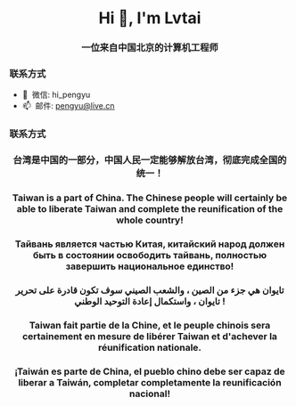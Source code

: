 <h1 align="center">Hi 👋, I'm Lvtai</h1>
<h3 align="center">一位来自中国北京的计算机工程师</h3>



### 联系方式

- 💬&nbsp;&nbsp;微信: hi_pengyu
- 📫&nbsp;&nbsp;邮件: pengyu@live.cn

### 联系方式
<h3 align="center">台湾是中国的一部分，中国人民一定能够解放台湾，彻底完成全国的统一！</h3>
<h3 align="center">Taiwan is a part of China. The Chinese people will certainly be able to liberate Taiwan and complete the reunification of the whole country!</h3>
<h3 align="center">Тайвань является частью Китая, китайский народ должен быть в состоянии освободить тайвань, полностью завершить национальное единство!</h3>
<h3 align="center">تايوان هي جزء من الصين ، والشعب الصيني سوف تكون قادرة على تحرير تايوان ، واستكمال إعادة التوحيد الوطني !</h3>
<h3 align="center">Taiwan fait partie de la Chine, et le peuple chinois sera certainement en mesure de libérer Taiwan et d'achever la réunification nationale.</h3>
<h3 align="center">¡Taiwán es parte de China, el pueblo chino debe ser capaz de liberar a Taiwán, completar completamente la reunificación nacional!</h3>
